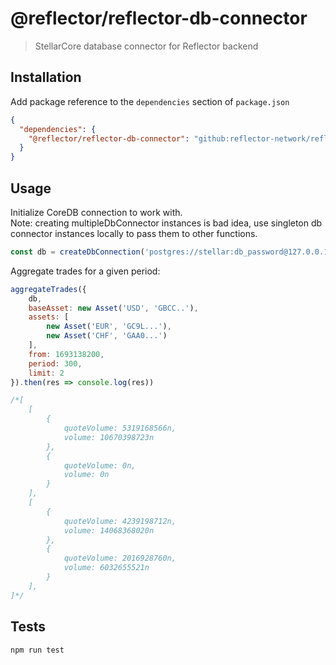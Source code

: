 # @reflector/reflector-db-connector

> StellarCore database connector for Reflector backend

## Installation

Add package reference to the `dependencies` section of `package.json`

```json
{
  "dependencies": {
    "@reflector/reflector-db-connector": "github:reflector-network/reflector-db-connector#v2.0.0"
  }
}
```

## Usage

Initialize CoreDB connection to work with.  
Note: creating multipleDbConnector instances is bad idea, use singleton db connector instances locally to pass them to
other functions.

```js
const db = createDbConnection('postgres://stellar:db_password@127.0.0.1:54321/futurenet')
```

Aggregate trades for a given period:

```js
aggregateTrades({
    db,
    baseAsset: new Asset('USD', 'GBCC..'),
    assets: [
        new Asset('EUR', 'GC9L...'),
        new Asset('CHF', 'GAA0...')
    ],
    from: 1693138200,
    period: 300,
    limit: 2
}).then(res => console.log(res))

/*[
    [
        {
            quoteVolume: 5319168566n,
            volume: 10670398723n
        },
        {
            quoteVolume: 0n,
            volume: 0n
        }
    ],
    [
        {
            quoteVolume: 4239198712n,
            volume: 14068368020n
        },        
        {
            quoteVolume: 2016928760n,
            volume: 6032655521n
        }
    ],
]*/
```

## Tests

```
npm run test
```